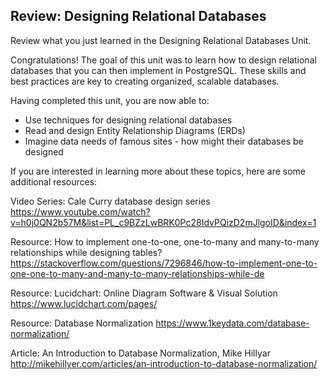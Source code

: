 ## Review: Designing Relational Databases

Review what you just learned in the Designing Relational Databases Unit.

Congratulations! The goal of this unit was to learn how to design relational databases that you can then implement in PostgreSQL. These skills and best practices are key to creating organized, scalable databases.

Having completed this unit, you are now able to:

- Use techniques for designing relational databases
- Read and design Entity Relationship Diagrams (ERDs)
- Imagine data needs of famous sites - how might their databases be designed

If you are interested in learning more about these topics, here are some additional resources:

Video Series: Cale Curry database design series
https://www.youtube.com/watch?v=h0j0QN2b57M&list=PL_c9BZzLwBRK0Pc28IdvPQizD2mJlgoID&index=1

Resource: How to implement one-to-one, one-to-many and many-to-many relationships while designing tables?
https://stackoverflow.com/questions/7296846/how-to-implement-one-to-one-one-to-many-and-many-to-many-relationships-while-de

Resource: Lucidchart: Online Diagram Software & Visual Solution
https://www.lucidchart.com/pages/

Resource: Database Normalization
https://www.1keydata.com/database-normalization/

Article: An Introduction to Database Normalization, Mike Hillyar
http://mikehillyer.com/articles/an-introduction-to-database-normalization/
